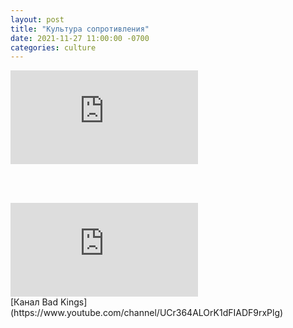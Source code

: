 ```yaml
---
layout: post
title: "Культура сопротивления"
date: 2021-11-27 11:00:00 -0700
categories: culture
---
```


<div class="youtube-container">
   <iframe class="responsive-iframe" src="https://www.youtube.com/embed/slXoFCITuec" frameborder="0" allowfullscreen="allowfullscreen"></iframe>
</div>

<br /><br />

<div class="youtube-container">
   <iframe class="responsive-iframe" src="https://www.youtube.com/embed/JqLETPyYtMo" frameborder="0" allowfullscreen="allowfullscreen"></iframe>
</div>
[Канал Bad Kings](https://www.youtube.com/channel/UCr364ALOrK1dFIADF9rxPlg)
